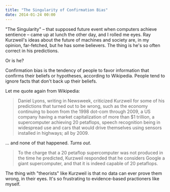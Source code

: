 ```yaml
---
title: "The Singularity of Confirmation Bias"
date: 2014-01-24 00:00
---
```


<p>"The Singularity" – that supposed future event when computers achieve sentience – came up at lunch the other day, and I rolled me eyes. Ray Kurzweil's ideas about the future of machines and society are, in my opinion, far-fetched, but he has some believers. The thing is he's so often correct in his predictions. </p>

<p>Or is he? </p>

<p>Confirmation bias is the tendency of people to favor information that confirms their beliefs or hypotheses, according to Wikipedia. People tend to ignore facts that don't back up their beliefs. </p>

<p>Let me quote again from Wikipedia:</p>

<blockquote>
  <p>Daniel Lyons, writing in Newsweek, criticized Kurzweil for some of his predictions that turned out to be wrong, such as the economy continuing to boom from the 1998 dot-com through 2009, a US company having a market capitalization of more than $1 trillion, a supercomputer achieving 20 petaflops, speech recognition being in widespread use and cars that would drive themselves using sensors installed in highways; all by 2009.</p>

</blockquote>

<p>... and none of that happened. <em>Turns out</em>. </p>

<blockquote>
  <p>To the charge that a 20 petaflop supercomputer was not produced in the time he predicted, Kurzweil responded that he considers Google a giant supercomputer, and that it is indeed capable of 20 petaflops.</p>

</blockquote>

<p>The thing with "theorists" like Kurzweil is that no data can ever prove them wrong, in their eyes. It's so frustrating to evidence-based practioners like myself. </p>

<!-- more -->

